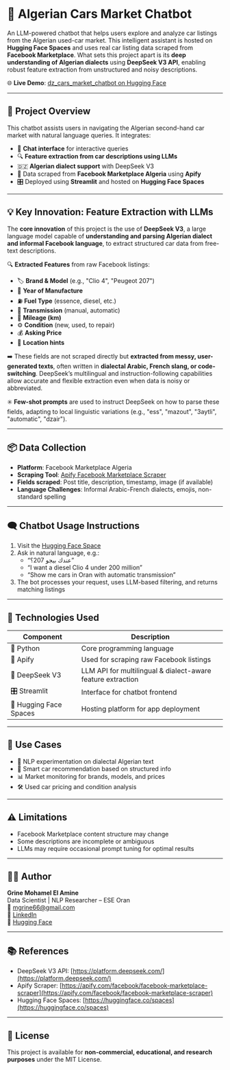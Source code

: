 # 🚗 Algerian Cars Market Chatbot

An LLM-powered chatbot that helps users explore and analyze car listings from the Algerian used-car market. This intelligent assistant is hosted on **Hugging Face Spaces** and uses real car listing data scraped from **Facebook Marketplace**. What sets this project apart is its **deep understanding of Algerian dialects** using **DeepSeek V3 API**, enabling robust feature extraction from unstructured and noisy descriptions.

🌐 **Live Demo**: [dz_cars_market_chatbot on Hugging Face](https://huggingface.co/spaces/mgrine/dz_cars_market_chatbot)

---

## 🧠 Project Overview

This chatbot assists users in navigating the Algerian second-hand car market with natural language queries. It integrates:

- 💬 **Chat interface** for interactive queries
- 🔍 **Feature extraction from car descriptions using LLMs**
- 🇩🇿 **Algerian dialect support** with DeepSeek V3
- 🧾 Data scraped from **Facebook Marketplace Algeria** using **Apify**
- 🎛️ Deployed using **Streamlit** and hosted on **Hugging Face Spaces**

---

## 💡 Key Innovation: Feature Extraction with LLMs

The **core innovation** of this project is the use of **DeepSeek V3**, a large language model capable of **understanding and parsing Algerian dialect and informal Facebook language**, to extract structured car data from free-text descriptions.

🔍 **Extracted Features** from raw Facebook listings:
- 🏷️ **Brand & Model** (e.g., "Clio 4", "Peugeot 207")
- 📅 **Year of Manufacture**
- ⛽ **Fuel Type** (essence, diesel, etc.)
- 🔁 **Transmission** (manual, automatic)
- 📏 **Mileage (km)**
- ⚙️ **Condition** (new, used, to repair)
- 💰 **Asking Price**
- 📍 **Location hints**

➡️ These fields are not scraped directly but **extracted from messy, user-generated texts**, often written in **dialectal Arabic, French slang, or code-switching**. DeepSeek’s multilingual and instruction-following capabilities allow accurate and flexible extraction even when data is noisy or abbreviated.

✳️ **Few-shot prompts** are used to instruct DeepSeek on how to parse these fields, adapting to local linguistic variations (e.g., "ess", "mazout", "3aytli", "automatic", "dzair").

---

## 📦 Data Collection

- **Platform**: Facebook Marketplace Algeria
- **Scraping Tool**: [Apify Facebook Marketplace Scraper](https://apify.com/facebook/facebook-marketplace-scraper)
- **Fields scraped**: Post title, description, timestamp, image (if available)
- **Language Challenges**: Informal Arabic-French dialects, emojis, non-standard spelling

---

## 🗨️ Chatbot Usage Instructions

1. Visit the [Hugging Face Space](https://huggingface.co/spaces/mgrine/dz_cars_market_chatbot)
2. Ask in natural language, e.g.:
   - “عندك بيجو 207؟”
   - “I want a diesel Clio 4 under 200 million”
   - “Show me cars in Oran with automatic transmission”
3. The bot processes your request, uses LLM-based filtering, and returns matching listings

---

## 🧰 Technologies Used

| Component | Description |
|----------|-------------|
| 🐍 Python | Core programming language |
| 🧾 Apify | Used for scraping raw Facebook listings |
| 🤖 DeepSeek V3 | LLM API for multilingual & dialect-aware feature extraction |
| 🎛️ Streamlit | Interface for chatbot frontend |
| 🧠 Hugging Face Spaces | Hosting platform for app deployment |

---

## 🎯 Use Cases

- 🧠 NLP experimentation on dialectal Algerian text
- 🚙 Smart car recommendation based on structured info
- 📊 Market monitoring for brands, models, and prices
- 🛠️ Used car pricing and condition analysis

---

## ⚠️ Limitations

- Facebook Marketplace content structure may change
- Some descriptions are incomplete or ambiguous
- LLMs may require occasional prompt tuning for optimal results

---

## 👨‍💻 Author

**Grine Mohamel El Amine**  
Data Scientist | NLP Researcher – ESE Oran  
📧 [mgrine66@gmail.com](mailto:mgrine66@gmail.com)  
🔗 [LinkedIn](https://www.linkedin.com/in/mohamed-grine-1267b32aa/)  
🧠 [Hugging Face](https://huggingface.co/mgrine)

---

## 📚 References

- DeepSeek V3 API: [https://platform.deepseek.com/](https://platform.deepseek.com/)
- Apify Scraper: [https://apify.com/facebook/facebook-marketplace-scraper](https://apify.com/facebook/facebook-marketplace-scraper)
- Hugging Face Spaces: [https://huggingface.co/spaces](https://huggingface.co/spaces)

---

## 📄 License

This project is available for **non-commercial, educational, and research purposes** under the MIT License.

